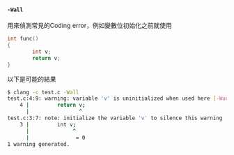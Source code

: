 #### `-Wall`
用來偵測常見的Coding error，例如變數位初始化之前就使用
``` c
int func()
{
        int v;
        return v;
}
```
以下是可能的結果
``` bash
$ clang -c test.c -Wall
test.c:4:9: warning: variable 'v' is uninitialized when used here [-Wuninitialized]
    4 |         return v;
      |                ^
test.c:3:7: note: initialize the variable 'v' to silence this warning
    3 |         int v;
      |              ^
      |               = 0
1 warning generated.
```
